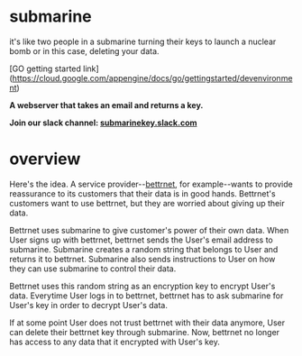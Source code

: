 # submarine
it's like two people in a submarine turning their keys to launch a nuclear bomb or in this case, deleting your data. 


[GO getting started link] (https://cloud.google.com/appengine/docs/go/gettingstarted/devenvironment)

__A webserver that takes an email and returns a key.__

__Join our slack channel: [submarinekey.slack.com](https://submarinekey.slack.com)__


# overview

Here's the idea. A service provider--[bettrnet](http://bettrnet.com), for example--wants to provide reassurance to its customers that their data is in good hands. Bettrnet's customers want to use bettrnet, but they are worried about giving up their data.

Bettrnet uses submarine to give customer's power of their own data. When User signs up with bettrnet, bettrnet sends the User's email address to submarine. Submarine creates a random string that belongs to User and returns it to bettrnet. Submarine also sends instructions to User on how they can use submarine to control their data.

Bettrnet uses this random string as an encryption key to encrypt User's data. Everytime User logs in to bettrnet, bettrnet has to ask submarine for User's key in order to decrypt User's data. 

If at some point User does not trust bettrnet with their data anymore, User can delete their bettrnet key through submarine. Now, bettrnet no longer has access to any data that it encrypted with User's key.

